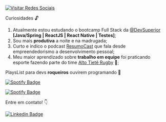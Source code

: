 <a href="https://linktr.ee/biacoelho"><img src="https://i.imgur.com/Q6jYDIR.png" title="Visitar Redes Sociais" /></a>

<!--
[![Youtube Badge](https://img.shields.io/badge/-YouTube-FF0000)](https://www.youtube.com/user/BeatrizDadalto25/)
[![Linkedin Badge](https://img.shields.io/badge/-Linkedin-%230080ff)](https://www.linkedin.com/in/biacoelho/)
-->


Curiosidades :unlock:


1. Atualmente estou estudando o bootcamp Full Stack da [@DevSuperior](https://github.com/devsuperior) **[Java/Spring | ReactJS | React Native | Testes]**;
2. Sou mais **produtiva** a noite e na madrugada;
3. Curto e indico o podcast [ResumoCast](https://www.resumocast.com.br) que fala desde empreendedorismo a desenvolvimento pessoal;
4. Meu maior aprendizado sobre **trabalho em equipe** foi praticando esporte fazendo parte do time [Alto Tietê Rugby](https://www.instagram.com/altotieterugby) 🏉;


PlaysList para devs **roqueiros** ouvirem programando :metal:

[![Spotify Badge](https://img.shields.io/badge/Instrumental%20Madness-Spotify-sucess)](https://open.spotify.com/playlist/37i9dQZF1DWUk47CLxI4Uo?si=KC8xEY-XQ52UUYx0iqBcFA)


[![Spotify Badge](https://img.shields.io/badge/Vampire%20Party-Spotify-sucess)](https://open.spotify.com/playlist/16aetRuek20SdGN5L8Gi41?si=Vf5jJ0KeQT-KBj86O0kKYA)

Entre em contato! :point_down:

[![Linkedin Badge](https://img.shields.io/badge/-LinkedIn-blue?style=for-the-badge&logo=Linkedin&logoColor=white&link=https://www.linkedin.com/in/biacoelho)](https://www.linkedin.com/in/biacoelho)
